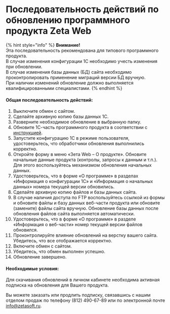 # Последовательность действий по обновлению программного продукта Zeta Web

{% hint style="info" %}
**Внимание!**   
Эта последовательность рекомендована для типового программного продукта.  
В случае изменения конфигурации 1С необходимо учесть изменения при обновлении.   
В случае изменения базы данных \(БД\) сайта необходимо проконтролировать применение миграций версии БД вручную.   
При наличии изменений обновление должно выполняется квалифицированными специалистами. 
{% endhint %}

#### Общая последовательность действий: 

1. Выключите обмен с сайтом.
2. Сделайте архивную копию базы данных 1С.
3. Разверните необходимое обновление в выбранную папку.
4. Обновите 1С-часть программного продукта в соответствии с [инструкцией](ustanovka-i-obnovlenie-1s-chasti.md#obnovlenie-1s-chasti-zeta-web).
5. Запустите конфигурацию 1С в режиме пользователя, удостоверьтесь, что обработчики обновления выполнились корректно.
6. Откройте форму в меню «Зета Web – О продукте». Обновите начальные данные продукта \(контролы, запросы к данным и т.п.\). Для этого воспользуйтесь механизмом обновления начальных данных.
7. Удостоверьтесь, что в форме «О программе» в разделах «Информация о конфигурации 1С» и «Информация о начальных данных» номера текущей версии обновились.
8. Сделайте архивную копию файлов и базы данных сайта.
9. В случае наличия доступа по FTP воспользуйтесь ссылкой из формы и обновите файлы и базу данных веб-части продукта или обновите \(замените\) файлы сайта вручную. Обновление базы данных после обновления файлов сайта выполняется автоматически.
10.  Удостоверьтесь, что в форме «О программе» в разделе «Информация о веб-части» номер текущей версии файлов обновился.
11. Проконтролируйте влияние обновлений на верстку вашего сайта. Убедитесь, что все отображается корректно.
12. Включите обмен с сайтом.
13. Убедитесь, что обмен выполнен успешно.
14. Обновление завершено.

#### **Необходимые условия:** 

Для скачивания обновлений в личном кабинете необходима активная подписка на обновления для Вашего продукта. 

Вы можете заказать или продлить подписку, связавшись с нашим отделом продаж по телефону \(812\) 490-67-89 или по электронной почте info@zetasoft.ru.

